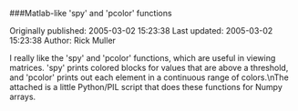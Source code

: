 ###Matlab-like 'spy' and 'pcolor' functions

Originally published: 2005-03-02 15:23:38
Last updated: 2005-03-02 15:23:38
Author: Rick Muller

I really like the 'spy' and 'pcolor' functions, which are useful in viewing matrices. 'spy' prints colored blocks for values that are above a threshold, and 'pcolor' prints out each element in a continuous range of colors.\nThe attached is a little Python/PIL script that does these functions for Numpy arrays.